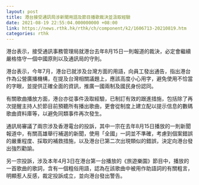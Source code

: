 ```yaml
---
layout: post
title: 港台接受通訊局涉新聞用語及節目播歌裁決並汲取經驗
date: 2021-08-19 22:55:04.000000000 +08:00
link: https://news.rthk.hk/rthk/ch/component/k2/1606713-20210819.htm
categories: rthk
---
```


港台表示，接受通訊事務管理局就港台去年8月15日一則報道的裁決，必定會繼續嚴格恪守一個中國原則以及通訊局的守則。

港台表示，今年7月，港台已就涉及台灣方面的用語，向員工發出通告，指出港台作為公營廣播機構，在提及台灣相關議題上，應該高度小心用字，避免使用不恰當的字眼，並提供正確全面的資訊，推廣一國兩制及國民身份認同。

有關歌曲播放方面，港台亦從事件汲取經驗，已制訂有效的跟進措施，包括除了再次提醒主持人於節目前預聽所有播出歌曲，更會從制度上建立配以提示信息的數碼歌曲資料庫等，以避免同類事件再次發生。

通訊局審議了兩宗涉及香港電台的投訴，其中一宗在去年8月15日播放的一則新聞報道中，有關高雄舉行補選的新聞，使用「全國」一詞並不準確，考慮到個案錯誤的嚴重程度、採取的補救措施，以及港台已第二次出現類似的錯誤，決定向港台發出強烈勸諭。

另一宗投訴，涉及本年4月3日在港台第一台播放的《旅遊樂園》節目中，播放的一首歌曲的歌詞，含有一個粗俗用語，認為在該歌曲中被用作助語詞的有關粗言，明顯惹人反感，裁定投訴成立，並向港台發出警告。
